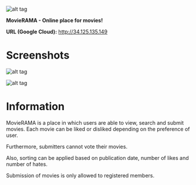 ![alt tag](https://raw.githubusercontent.com/fsiamp/movierama/main/logo.png)

<b>MovieRAMA - Online place for movies!</b><br>

<B>URL (Google Cloud):</b> http://34.125.135.149

# Screenshots

![alt tag](https://raw.githubusercontent.com/fsiamp/movierama/main/screenshot1.png)

![alt tag](https://raw.githubusercontent.com/fsiamp/movierama/main/screenshot2.png)

# Information

MovieRAMA is a place in which users are able to view, search and submit movies.
Each movie can be liked or disliked depending on the preference of user.

Furthermore, submitters cannot vote their movies.

Also, sorting can be applied based on publication date, number of likes and number of hates.

Submission of movies is only allowed to registered members.